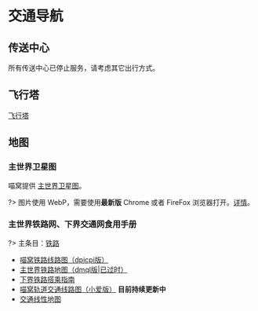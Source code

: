 # 交通导航

## 传送中心

所有传送中心已停止服务，请考虑其它出行方式。

## 飞行塔

[飞行塔](nyaa/projects/airline)

## 地图

### 主世界卫星图

喵窝提供 [主世界卫星图](https://map.nyaacat.com/nyaa)。

?> 图片使用 WebP，需要使用**最新版** <span class="nw-explain" title="包括其它基于 Chromium，且内核版本 ≧32 的浏览器">Chrome</span> 或者 FireFox 浏览器打开。[详情](https://caniuse.com/#search=webp)。

### 主世界铁路网、下界交通网食用手册

?> 主条目：[铁路](nyaa/projects/railway)

- [喵窝铁路线路图（dpicpi版）](tutorial/map-navi/railway-universal-dpicpi)
- [主世界铁路地图（dmql版|已过时）](tutorial/map-navi/railway-overworld-dmql)
- [下界铁路搭乘指南](tutorial/map-navi/railway-nether)
- [喵窝轨道交通线路图（小爱版）](tutorial/map-navi/railway-universal-Bersella.md)   **目前持续更新中**
- [交通线性地图](tutorial/map-navi/railway-linear-map)